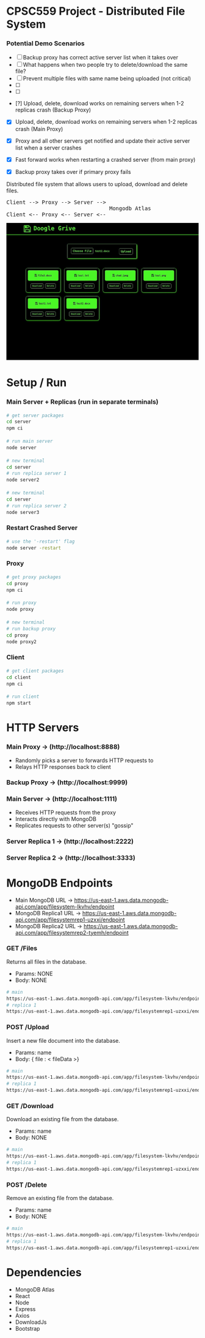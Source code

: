 # CPSC559 Project - Distributed File System
### Potential Demo Scenarios
- [ ] Backup proxy has correct active server list when it takes over
- [ ] What happens when two people try to delete/download the same file?
- [ ] Prevent multiple files with same name being uploaded (not critical)
- [ ] 
- [ ] 
- [?] Upload, delete, download works on remaining servers when 1-2 replicas crash (Backup Proxy)
- [x] Upload, delete, download works on remaining servers when 1-2 replicas crash (Main Proxy)
- [x] Proxy and all other servers get notified and update their active server list when a server crashes
- [x] Fast forward works when restarting a crashed server (from main proxy)
- [x] Backup proxy takes over if primary proxy fails


Distributed file system that allows users to upload, download and delete files. 
<pre>
Client --> Proxy --> Server --> 
                                Mongodb Atlas
Client <-- Proxy <-- Server <-- 
</pre> 

![FileSystem](preview.jpg)

# Setup / Run
### Main Server + Replicas (run in separate terminals)
```bash
# get server packages
cd server
npm ci

# run main server
node server

# new terminal
cd server
# run replica server 1
node server2

# new terminal
cd server
# run replica server 2
node server3
```
### Restart Crashed Server
```bash
# use the '-restart' flag
node server -restart
```

### Proxy
```bash
# get proxy packages
cd proxy
npm ci

# run proxy
node proxy

# new terminal
# run backup proxy
cd proxy
node proxy2
```

### Client
```bash
# get client packages
cd client
npm ci

# run client
npm start
```

# HTTP Servers
### Main Proxy -> (http://localhost:8888)
- Randomly picks a server to forwards HTTP requests to
- Relays HTTP responses back to client
### Backup Proxy -> (http://localhost:9999)

### Main Server -> (http://localhost:1111)
- Receives HTTP requests from the proxy
- Interacts directly with MongoDB
- Replicates requests to other server(s) "gossip"

### Server Replica 1 -> (http://localhost:2222)
### Server Replica 2 -> (http://localhost:3333)

# MongoDB Endpoints
- Main MongoDB URL -> https://us-east-1.aws.data.mongodb-api.com/app/filesystem-lkvhv/endpoint
- MongoDB Replica1 URL -> https://us-east-1.aws.data.mongodb-api.com/app/filesystemrep1-uzxxi/endpoint
- MongoDB Replica2 URL -> https://us-east-1.aws.data.mongodb-api.com/app/filesystemrep2-tyemh/endpoint

### GET /Files
Returns all files in the database.  
- Params: NONE  
- Body: NONE
``` bash
# main
https://us-east-1.aws.data.mongodb-api.com/app/filesystem-lkvhv/endpoint/files
# replica 1
https://us-east-1.aws.data.mongodb-api.com/app/filesystemrep1-uzxxi/endpoint/files
```
### POST /Upload
Insert a new file document into the database.  
- Params: name
- Body: { file : < fileData >}
``` bash
# main
https://us-east-1.aws.data.mongodb-api.com/app/filesystem-lkvhv/endpoint/upload
# replica 1
https://us-east-1.aws.data.mongodb-api.com/app/filesystemrep1-uzxxi/endpoint/upload
```
### GET /Download
Download an existing file from the database.  
- Params: name  
- Body: NONE
``` bash
# main
https://us-east-1.aws.data.mongodb-api.com/app/filesystem-lkvhv/endpoint/download
# replica 1
https://us-east-1.aws.data.mongodb-api.com/app/filesystemrep1-uzxxi/endpoint/download
```
### POST /Delete
Remove an existing file from the database.  
- Params: name  
- Body: NONE
``` bash
# main
https://us-east-1.aws.data.mongodb-api.com/app/filesystem-lkvhv/endpoint/delete
# replica 1
https://us-east-1.aws.data.mongodb-api.com/app/filesystemrep1-uzxxi/endpoint/delete
```

# Dependencies
- MongoDB Atlas
- React
- Node
- Express
- Axios
- DownloadJs
- Bootstrap